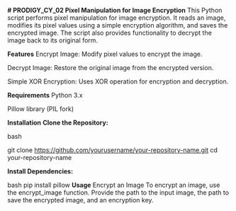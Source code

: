 **# PRODIGY_CY_02
Pixel Manipulation for Image Encryption**
This Python script performs pixel manipulation for image encryption. It reads an image, modifies its pixel values using a simple encryption algorithm, and saves the encrypted image. The script also provides functionality to decrypt the image back to its original form.

**Features**
Encrypt Image: Modify pixel values to encrypt the image.

Decrypt Image: Restore the original image from the encrypted version.

Simple XOR Encryption: Uses XOR operation for encryption and decryption.

**Requirements**
Python 3.x

Pillow library (PIL fork)

**Installation**
**Clone the Repository:**

bash

git clone https://github.com/yourusername/your-repository-name.git
cd your-repository-name

**Install Dependencies:**

bash
pip install pillow
**Usage**
Encrypt an Image
To encrypt an image, use the encrypt_image function. Provide the path to the input image, the path to save the encrypted image, and an encryption key.
